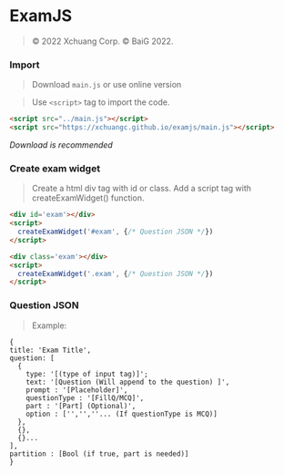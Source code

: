 # ExamJS

> &copy; 2022 Xchuang Corp.
> &copy; BaiG 2022.

### Import

> Download `main.js` or use online version

> Use `<script>` tag to import the code.

```html
<script src="../main.js"></script>
<script src="https://xchuangc.github.io/examjs/main.js"></script>
```

*Download is recommended*

### Create exam widget

> Create a html div tag with id or class.
> Add a script tag with createExamWidget() function.

```html
<div id='exam'></div>
<script>
  createExamWidget('#exam', {/* Question JSON */})
</script>

<div class='exam'></div>
<script>
  createExamWidget('.exam', {/* Question JSON */})
</script>
```

### Question JSON

> Example:

```
{
title: 'Exam Title',
question: [
  {
    type: '[(type of input tag)]';
    text: '[Question (Will append to the question) ]',
    prompt : '[Placeholder]',
    questionType : '[FillQ/MCQ]',
    part : '[Part] (Optional)',
    option : ['','',''... (If questionType is MCQ)]
  },
  {},
  {}...
],
partition : [Bool (if true, part is needed)]
}
```
